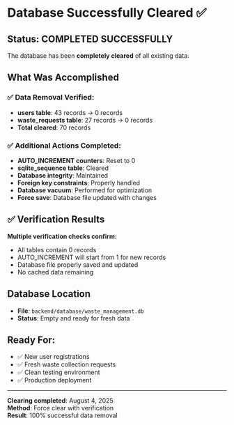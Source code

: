 # Database Successfully Cleared ✅

## Status: COMPLETED SUCCESSFULLY

The database has been **completely cleared** of all existing data.

## What Was Accomplished

### ✅ Data Removal Verified:
- **users table**: 43 records → 0 records
- **waste_requests table**: 27 records → 0 records  
- **Total cleared**: 70 records

### ✅ Additional Actions Completed:
- **AUTO_INCREMENT counters**: Reset to 0
- **sqlite_sequence table**: Cleared  
- **Database integrity**: Maintained
- **Foreign key constraints**: Properly handled
- **Database vacuum**: Performed for optimization
- **Force save**: Database file updated with changes

## ✅ Verification Results

**Multiple verification checks confirm:**
- All tables contain 0 records
- AUTO_INCREMENT will start from 1 for new records
- Database file properly saved and updated
- No cached data remaining

## Database Location
- **File**: `backend/database/waste_management.db`
- **Status**: Empty and ready for fresh data

## Ready For:
- ✅ New user registrations  
- ✅ Fresh waste collection requests
- ✅ Clean testing environment
- ✅ Production deployment

---

**Clearing completed**: August 4, 2025  
**Method**: Force clear with verification  
**Result**: 100% successful data removal
